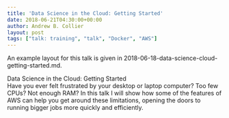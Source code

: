 ```yaml
---
title: 'Data Science in the Cloud: Getting Started'
date: 2018-06-21T04:30:00+00:00
author: Andrew B. Collier
layout: post
tags: ["talk: training", "talk", "Docker", "AWS"]
---
```


An example layout for this talk is given in 2018-06-18-data-science-cloud-getting-started.md.

<div class="talk">
	<div class="title">
	Data Science in the Cloud: Getting Started
	</div>
	<div class="abstract">
		Have you ever felt frustrated by your desktop or laptop computer? Too few CPUs? Not enough RAM? In this talk I will show how some of the features of AWS can help you get around these limitations, opening the doors to running bigger jobs more quickly and efficiently.
	</div>
</div>
